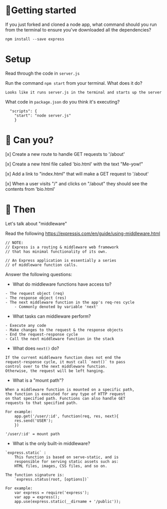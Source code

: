 # 🤰Getting started

If you just forked and cloned a node app, what command should you run from the terminal to ensure you've downloaded all the dependencies?

```
npm install --save express

```

# Setup

Read through the code in `server.js`

Run the command `npm start` from your terminal.
What does it do? 

```
Looks like it runs server.js in the terminal and starts up the server 

```

What code in `package.json` do you think it's executing? 

```
  "scripts": {
    "start": "node server.js"
    }

```

# 👷‍ Can you?

[x] Create a new route to handle GET requests to '/about'

[x] Create a new html file called 'bio.html' with the text "Me-yow!"

[x] Add a link to "index.html" that will make a GET request to '/about'

[x] When a user visits "/" and clicks on "/about" they should see the contents from 'bio.html'


# 🤷‍ Then

Let's talk about "middleware"

Read the following https://expressjs.com/en/guide/using-middleware.html

```
// NOTE:
// Express is a routing & middleware web framework
// that has minimal functionality of its own. 

// An Express application is essentially a series
// of middleware function calls.

```

Answer the following questions: 
- What do middleware functions have access to?

```
- The request object (req)
- The response object (res)
- The next middleware function in the app's req-res cycle
    - Commonly denoted by variable 'next'

```

- What tasks can middleware perform?

```
- Execute any code 
- Make changes to the request & the response objects
- End the request-response cycle
- Call the next middleware function in the stack 

```

- What does `next()` do?

```
If the current middleware function does not end the 
request-response cycle, it must call `next()` to pass 
control over to the next middleware function.
Otherwise, the request will be left hanging. 

```

- What is a "mount path"? 

```
When a middleware function is mounted on a specific path,
the function is executed for any type of HTTP request 
on that specified path. Functions can also handle GET 
requests to that specified path. 

For example: 
    app.get('/user/:id', function(req, res, next){
    res.send('USER');
    })

'/user/:id' = mount path 

```

- What is the only built-in middleware?

```
`express.static` : 
    This function is based on serve-static, and is
    responsible for serving static assets such as: 
    HTML files, images, CSS files, and so on. 

The function signature is: 
    `express.status(root, [options])`

For example: 
    var express = require('express');
    var app = express();
    app.use(express.static(__dirname + '/public'));

```

